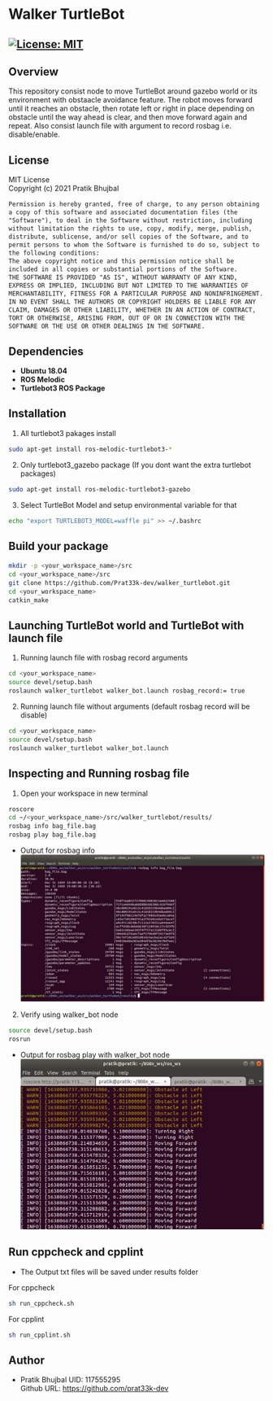 # Walker TurtleBot
[![License: MIT](https://img.shields.io/badge/License-MIT-blue.svg)](https://opensource.org/licenses/MIT)
-----------------------
## Overview
This repository consist node to move TurtleBot around gazebo world or its environment with obstaacle avoidance feature. The robot moves forward until it reaches an obstacle, then rotate left or right in place depending on obstacle until the way ahead is clear, and then move forward again and repeat. 
Also consist launch file with argument to record rosbag i.e. disable/enable.

## License
MIT License  
Copyright (c) 2021 Pratik Bhujbal
```
Permission is hereby granted, free of charge, to any person obtaining a copy of this software and associated documentation files (the "Software"), to deal in the Software without restriction, including without limitation the rights to use, copy, modify, merge, publish, distribute, sublicense, and/or sell copies of the Software, and to permit persons to whom the Software is furnished to do so, subject to the following conditions:
The above copyright notice and this permission notice shall be included in all copies or substantial portions of the Software.
THE SOFTWARE IS PROVIDED "AS IS", WITHOUT WARRANTY OF ANY KIND, EXPRESS OR IMPLIED, INCLUDING BUT NOT LIMITED TO THE WARRANTIES OF MERCHANTABILITY, FITNESS FOR A PARTICULAR PURPOSE AND NONINFRINGEMENT. IN NO EVENT SHALL THE AUTHORS OR COPYRIGHT HOLDERS BE LIABLE FOR ANY CLAIM, DAMAGES OR OTHER LIABILITY, WHETHER IN AN ACTION OF CONTRACT, TORT OR OTHERWISE, ARISING FROM, OUT OF OR IN CONNECTION WITH THE SOFTWARE OR THE USE OR OTHER DEALINGS IN THE SOFTWARE.
```
## Dependencies

- **Ubuntu 18.04**
- **ROS Melodic**  
- **Turtlebot3 ROS Package**

## Installation 
1. All turtlebot3 pakages install
```bash
sudo apt-get install ros-melodic-turtlebot3-*
```
2. Only turtlebot3_gazebo package (If you dont want the extra turtlebot packages)
```bash
sudo apt-get install ros-melodic-turtlebot3-gazebo 
```
3. Select TurtleBot Model and setup environmental variable for that
```bash
echo "export TURTLEBOT3_MODEL=waffle pi" >> ~/.bashrc
```
## Build your package
```bash
mkdir -p <your_workspace_name>/src
cd <your_workspace_name>/src
git clone https://github.com/Prat33k-dev/walker_turtlebot.git
cd <your_workspace_name>
catkin_make
```
## Launching TurtleBot world and TurtleBot with launch file
1. Running launch file with rosbag record arguments
```bash
cd <your_workspace_name>
source devel/setup.bash
roslaunch walker_turtlebot walker_bot.launch rosbag_record:= true
```
2. Running launch file without arguments (default rosbag record will be disable)
```bash
cd <your_workspace_name>
source devel/setup.bash
roslaunch walker_turtlebot walker_bot.launch
```

## Inspecting and Running rosbag file
1. Open your workspace in new terminal
```bash
roscore
cd ~/<your_workspace_name>/src/walker_turtlebot/results/
rosbag info bag_file.bag
rosbag play bag_file.bag
```
* Output for rosbag info  
![](results/rosbag_info.png)

2. Verify using walker_bot node
```bash
source devel/setup.bash
rosrun 
```

* Output for rosbag play with walker_bot node
![](results/rosbagplay_withnode.png)


## Run cppcheck and cpplint
* The Output txt files will be saved under results folder  

For cppcheck
```bash
sh run_cppcheck.sh
```
For cpplint
```bash
sh run_cpplint.sh 
`````

## Author
- Pratik Bhujbal  UID: 117555295   
  Github URL: https://github.com/prat33k-dev
